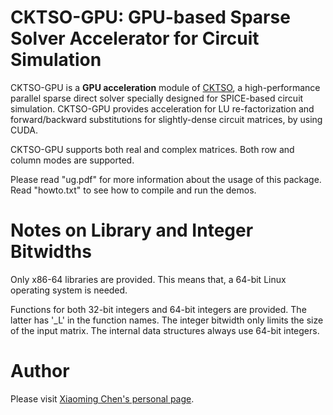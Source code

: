 CKTSO-GPU: GPU-based Sparse Solver Accelerator for Circuit Simulation
============

CKTSO-GPU is a **GPU acceleration** module of [CKTSO](https://github.com/chenxm1986/cktso), a high-performance parallel sparse direct solver specially designed for SPICE-based circuit simulation. CKTSO-GPU provides acceleration for LU re-factorization and forward/backward substitutions for slightly-dense circuit matrices, by using CUDA.

CKTSO-GPU supports both real and complex matrices. Both row and column modes are supported.

Please read "ug.pdf" for more information about the usage of this package. Read "howto.txt" to see how to compile and run the demos.

Notes on Library and Integer Bitwidths
============
Only x86-64 libraries are provided. This means that, a 64-bit Linux operating system is needed.

Functions for both 32-bit integers and 64-bit integers are provided. The latter has '_L' in the function names. The integer bitwidth only limits the size of the input matrix. The internal data structures always use 64-bit integers.

Author
============
Please visit [Xiaoming Chen's personal page](http://people.ucas.edu.cn/~chenxm).
